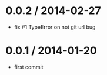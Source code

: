 
0.0.2 / 2014-02-27 
==================

  * fix #1 TypeError on not git url bug

0.0.1 / 2014-01-20 
==================

  * first commit
